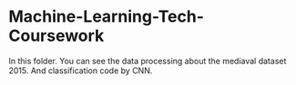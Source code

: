 # Machine-Learning-Tech-Coursework
In this folder. You can see the data processing about the mediaval dataset 2015. And classification code by CNN.
